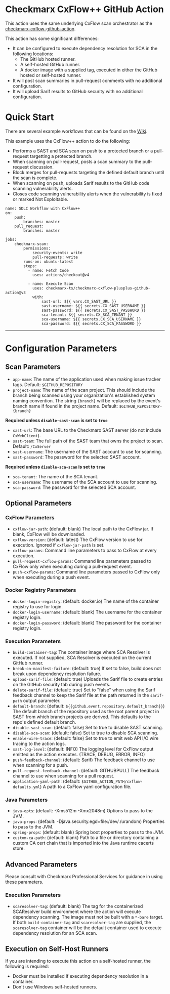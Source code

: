 # Checkmarx CxFlow++ GitHub Action

This action uses the same underlying CxFlow scan orchestrator as the [checkmarx-cxflow-github-action](https://github.com/checkmarx-ts/checkmarx-cxflow-github-action).

This action has some significant differences:

* It can be configured to execute dependency resolution for SCA in the following locations:
  * The GitHub hosted runner.
  * A self-hosted GitHub runner.
  * A docker image with a supplied tag, executed in either the GitHub hosted or self-hosted runner.
* It will post scan summaries in pull-request comments with no additional configuration.
* It will upload Sarif results to GitHub security with no additional configuration.


# Quick Start

There are several example workflows that can be found on the [Wiki](https://github.com/checkmarx-ts/checkmarx-cxflow-plusplus-github-action/wiki).

This example uses the CxFlow++ action to do the following:

* Performs a SAST and SCA scan on push to a protected branch or a pull-request
targetting a protected branch.
* When scanning on pull-request, posts a scan summary to the pull-request discussion.
* Block merges for pull-requests targeting the defined default branch until the scan is complete.
* When scanning on push, uploads Sarif results to the GitHub code scanning vulnerability alerts.
* Closes code scanning vulnerability alerts when the vulnerability is fixed or
marked Not Exploitable.


```
name: SDLC Workflow with CxFlow++
on:
    push:
        branches: master
    pull_request:
        branches: master
    
jobs:
    checkmarx-scan:
        permissions:
            security-events: write
            pull-requests: write
        runs-on: ubuntu-latest
        steps:
          - name: Fetch Code
            uses: actions/checkout@v4
        
          - name: Execute Scan
            uses: checkmarx-ts/checkmarx-cxflow-plusplus-github-action@v3
            with:
                sast-url: ${{ vars.CX_SAST_URL }}
                sast-username: ${{ secrets.CX_SAST_USERNAME }}
                sast-password: ${{ secrets.CX_SAST_PASSWORD }}
                sca-tenant: ${{ secrets.CX_SCA_TENANT }}
                sca-username: ${{ secrets.CX_SCA_USERNAME }}
                sca-password: ${{ secrets.CX_SCA_PASSWORD }}
```

---

# Configuration Parameters

## Scan Parameters

* `app-name`: The name of the application used when making issue tracker tags. Default: `$GITHUB_REPOSITORY`
* `project-name`: The name of the scan project.  This should include the branch being scanned using your organization's established system naming convention. The string `{branch}` will be replaced by the event's branch name if found in the project name. Default: `$GITHUB_REPOSITORY-{branch}`


**Required unless `disable-sast-scan` is set to `true`**
* `sast-url`: The base URL to the Checkmarx SAST server (do not include `CxWebClient`).
* `sast-team`: The full path of the SAST team that owns the project to scan. Default: `/CxServer`
* `sast-username`: The username of the SAST account to use for scanning.
* `sast-password`: The password for the selected SAST account.


**Required unless `disable-sca-scan` is set to `true`**

* `sca-tenant`: The name of the SCA tenant.
* `sca-username`: The username of the SCA account to use for scanning.
* `sca-password`: The password for the selected SCA account.


## Optional Parameters

### CxFlow Parameters
* `cxflow-jar-path`: (default: blank) The local path to the CxFlow jar.  If blank, CxFlow will be downloaded.
* `cxflow-version`: (default: latest) The CxFlow version to use for execution.  Ignored if `cxflow-jar-path` is set.
* `cxflow-params`: Command line parameters to pass to CxFlow at every execution.
* `pull-request-cxflow-params`: Command line parameters passed to CxFlow only when executing during a pull-request event.
* `push-cxflow-params`: Command line parameters passed to CxFlow only when executing during a push event.

### Docker Registry Parameters

* `docker-login-registry`: (default: docker.io) The name of the container registry to use for login.
* `docker-login-username`: (default: blank) The username for the container registry login.
* `docker-login-password`: (default: blank) The password for the container registry login.

### Execution Parameters

* `build-container-tag`: The container image where SCA Resolver is executed.  If not supplied, SCA Resolver is executed on the current GitHub runner.
* `break-on-manifest-failure`: (default: true) If set to false, build does not break upon dependency resolution failure.
* `upload-sarif-file`: (default: true) Uploads the Sarif file to create entries on the GitHub security tab during push events. 
* `delete-sarif-file`: (default: true) Set to "false" when using the Sarif feedback channel to keep the Sarif file at the path returned in the `sarif-path` output parameter.
* `default-branch`: (default: `${{github.event.repository.default_branch}}`) The default branch of the repository used as the root parent project in SAST from which branch projects are derived.  This defaults to the repo's defined default branch.
* `disable-sast-scan`: (default: false) Set to true to disable SAST scanning.
* `disable-sca-scan`: (default: false) Set to true to disable SCA scanning.
* `enable-wire-trace`: (default: false) Set to true to emit web API I/O wire tracing to the action logs.
* `sast-log-level`: (default: INFO) The logging level for CxFlow output emitted as the action executes. (TRACE, DEBUG, ERROR, INFO)
* `push-feedback-channel`: (default: Sarif) The feedback channel to use when scanning for a push.
* `pull-request-feedback-channel`: (default: GITHUBPULL) The feedback channel to use when scanning for a pull request.
* `application-yaml-path`: (default: `$GITHUB_ACTION_PATH/cxflow-defaults.yml`) A path to a CxFlow yaml configuration file.

### Java Parameters
* `java-opts`: (default: -Xms512m -Xmx2048m) Options to pass to the JVM.
* `java-props`: (default: -Djava.security.egd=file:/dev/./urandom) Properties to pass to the JVM.
* `spring-props`: (default: blank) Spring boot properties to pass to the JVM.
* `custom-ca-path`: (default: blank) Path to a file or directory containing a custom CA cert chain that is imported into the Java runtime cacerts store. 


## Advanced Parameters

Please consult with Checkmarx Professional Services for guidance in using these parameters.

### Execution Parameters

* `scaresolver-tag`: (default: blank) The tag for the containerized SCAResolver build environment where the action will execute dependency scanning.  The image must not be built with a `*-bare` target. If both `build-container-tag` and `scaresolver-tag` are supplied, the
`scaresolver-tag` container will be the default container used to execute dependency
resolution for an SCA scan.


## Execution on Self-Host Runners

If you are intending to execute this action on a self-hosted runner,
the following is required:

* Docker must be installed if executing dependency resolution in a container.
* Don't use Windows self-hosted runners.
